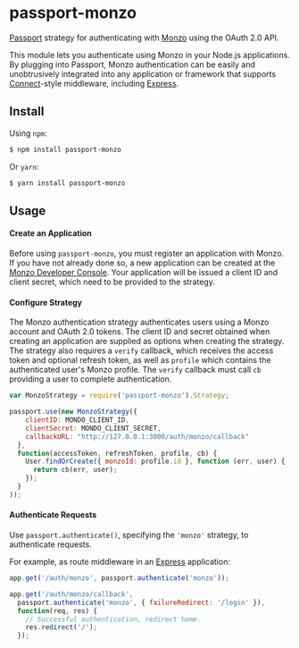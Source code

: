 # passport-monzo

[Passport](http://passportjs.org) strategy for authenticating with
[Monzo](https://monzo.com) using the OAuth 2.0 API.

This module lets you authenticate using Monzo in your Node.js applications. By
plugging into Passport, Monzo authentication can be easily and unobtrusively
integrated into any application or framework that supports
[Connect](http://www.senchalabs.org/connect)-style middleware, including
[Express](http://expressjs.com).

## Install

Using `npm`:

```bash
$ npm install passport-monzo
```

Or `yarn`:

```bash
$ yarn install passport-monzo
```

## Usage

#### Create an Application

Before using `passport-monzo`, you must register an application with Monzo. If
you have not already done so, a new application can be created at the [Monzo
Developer Console](https://developers.monzo.com/). Your application will be
issued a client ID and client secret, which need to be provided to the strategy.

#### Configure Strategy

The Monzo authentication strategy authenticates users using a Monzo account and
OAuth 2.0 tokens. The client ID and secret obtained when creating an application
are supplied as options when creating the strategy. The strategy also requires a
`verify` callback, which receives the access token and optional refresh token,
as well as `profile` which contains the authenticated user's Monzo profile. The
`verify` callback must call `cb` providing a user to complete authentication.

```js
var MonzoStrategy = require('passport-monzo').Strategy;

passport.use(new MonzoStrategy({
    clientID: MONDO_CLIENT_ID,
    clientSecret: MONDO_CLIENT_SECRET,
    callbackURL: "http://127.0.0.1:3000/auth/monzo/callback"
  },
  function(accessToken, refreshToken, profile, cb) {
    User.findOrCreate({ monzoId: profile.id }, function (err, user) {
      return cb(err, user);
    });
  }
));
```

#### Authenticate Requests

Use `passport.authenticate()`, specifying the `'monzo'` strategy, to
authenticate requests.

For example, as route middleware in an [Express](http://expressjs.com)
application:

```js
app.get('/auth/monzo', passport.authenticate('monzo'));

app.get('/auth/monzo/callback', 
  passport.authenticate('monzo', { failureRedirect: '/login' }),
  function(req, res) {
    // Successful authentication, redirect home.
    res.redirect('/');
  });
```
